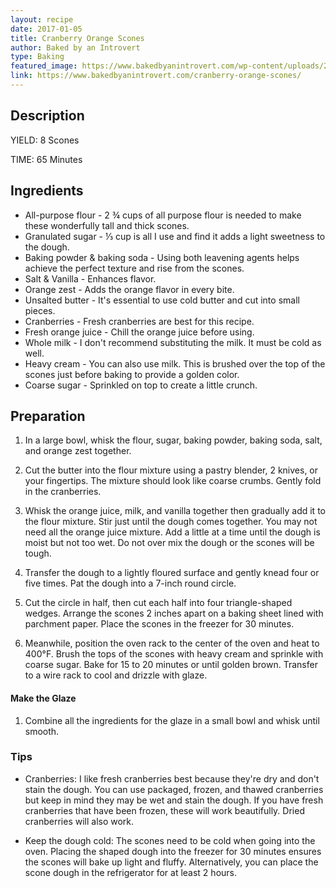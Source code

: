 ```yaml
---
layout: recipe
date: 2017-01-05
title: Cranberry Orange Scones
author: Baked by an Introvert
type: Baking
featured_image: https://www.bakedbyanintrovert.com/wp-content/uploads/2014/11/Cranberry-Orange-Scones-photo.webp
link: https://www.bakedbyanintrovert.com/cranberry-orange-scones/
---
```

## Description

YIELD: 8 Scones

TIME: 65 Minutes

## Ingredients

* All-purpose flour - 2 ¾ cups of all purpose flour is needed to make these wonderfully tall and thick scones.
* Granulated sugar - ⅓ cup is all I use and find it adds a light sweetness to the dough.
* Baking powder & baking soda - Using both leavening agents helps achieve the perfect texture and rise from the scones.
* Salt & Vanilla - Enhances flavor.
* Orange zest - Adds the orange flavor in every bite.
* Unsalted butter - It's essential to use cold butter and cut into small pieces.
* Cranberries - Fresh cranberries are best for this recipe.
* Fresh orange juice - Chill the orange juice before using.
* Whole milk - I don't recommend substituting the milk. It must be cold as well.
* Heavy cream - You can also use milk. This is brushed over the top of the scones just before baking to provide a golden color.
* Coarse sugar - Sprinkled on top to create a little crunch.

## Preparation

1. In a large bowl, whisk the flour, sugar, baking powder, baking soda, salt, and orange zest together.

1. Cut the butter into the flour mixture using a pastry blender, 2 knives, or your fingertips. The mixture should look like coarse crumbs. Gently fold in the cranberries.

1. Whisk the orange juice, milk, and vanilla together then gradually add it to the flour mixture. Stir just until the dough comes together. You may not need all the orange juice mixture. Add a little at a time until the dough is moist but not too wet. Do not over mix the dough or the scones will be tough.

1. Transfer the dough to a lightly floured surface and gently knead four or five times. Pat the dough into a 7-inch round circle.

1. Cut the circle in half, then cut each half into four triangle-shaped wedges. Arrange the scones 2 inches apart on a baking sheet lined with parchment paper. Place the scones in the freezer for 30 minutes.

1. Meanwhile, position the oven rack to the center of the oven and heat to 400°F.
Brush the tops of the scones with heavy cream and sprinkle with coarse sugar. Bake for 15 to 20 minutes or until golden brown. Transfer to a wire rack to cool and drizzle with glaze.

#### Make the Glaze
1. Combine all the ingredients for the glaze in a small bowl and whisk until smooth.

### Tips
* Cranberries: I like fresh cranberries best because they're dry and don't stain the dough. You can use packaged, frozen, and thawed cranberries but keep in mind they may be wet and stain the dough. If you have fresh cranberries that have been frozen, these will work beautifully. Dried cranberries will also work.

* Keep the dough cold: The scones need to be cold when going into the oven. Placing the shaped dough into the freezer for 30 minutes ensures the scones will bake up light and fluffy. Alternatively, you can place the scone dough in the refrigerator for at least 2 hours.

